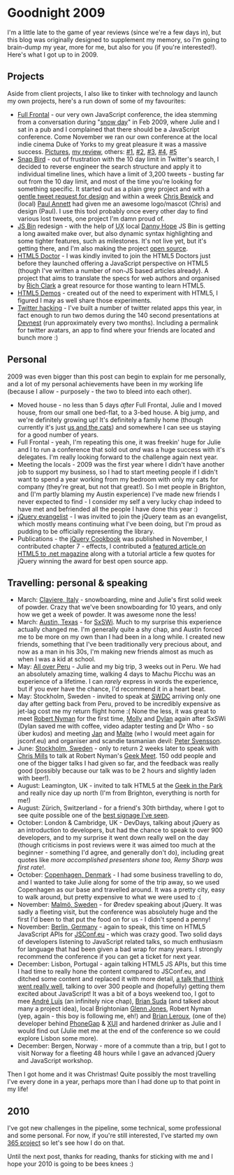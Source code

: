 # Goodnight 2009

I'm a little late to the game of year reviews (since we're a few days in), but this blog was originally designed to supplement my memory, so I'm going to brain-dump my year, more for me, but also for you (if you're interested!).  Here's what I got up to in 2009.

<!--more-->
## Projects

Aside from client projects, I also like to tinker with technology and launch my own projects, here's a run down of some of my favourites:

- [Full Frontal](http://2009.full-frontal.org) - our very own JavaScript conference, the idea stemming from a conversation during "[snow day](http://www.flickr.com/photos/remysharp/sets/72157613262265564/)" in Feb 2009, where Julie and I sat in a pub and I complained that there should be a JavaScript conference.  Come November we ran our own conference at the local indie cinema Duke of Yorks to my great pleasure it was a massive success. [Pictures](http://www.flickr.com/photos/remysharp/sets/72157622854415414/), [my review](http://remysharp.com/2009/11/26/full-frontal-javascript-2009/), others: [#1](http://domscripting.com/blog/display/123), [#2](http://developer.yahoo.net/blog/archives/2009/11/full_frontal.html), [#3](http://unclescript.blogspot.com/2009/12/full-brighton.html), [#4](http://chrismahon.com/blog/2009/11/full-frontal-2009/), [#5](http://chrisbewick.com/blog/events/full-frontal-2009-back-to-brighton/)
- [Snap Bird](http://snapbird.org) - out of frustration with the 10 day limit in Twitter's search, I decided to reverse engineer the search structure and apply it to individual timeline lines, which have a limit of 3,200 tweets - busting far out from the 10 day limit, and most of the time you're looking for something specific. It started out as a plain grey project and with a [gentle tweet request for design](http://twitter.com/rem/status/4691561713) and within a week [Chris Bewick](http://twitter.com/stompfrog) and (local) [Paul Annett](http://twitter.com/nicepaul) had given me an awesome logo/mascot (Chris) and design (Paul). I use this tool probably once every other day to find various lost tweets, one project I'm damn proud of.
- [JS Bin](http://jsbin.com) redesign - with the help of <abbr title="user experience designer">UX</abbr> local [Danny Hope](http://twitter.com/yandle) JS Bin is getting a long awaited make over, but also dynamic syntax highlighting and some tighter features, such as milestones.  It's not live yet, but it's getting there, and I'm also making the project [open source](http://github.com/remy/jsbin).
- [HTML5 Doctor](http://html5doctor.com) - I was kindly invited to join the HTML5 Doctors just before they launched offering a JavaScript perspective on HTML5 (though I've written a number of non-JS based articles already). A project that aims to translate the specs for web authors and organised by [Rich Clark](http://richclarkdesign.com/) a great resource for those wanting to learn HTML5.
- [HTML5 Demos](http://html5demos.com) - created out of the need to experiment with HTML5, I figured I may as well share those experiments.
- [Twitter hacking](http://remysharp.com/twitter) - I've built a number of twitter related apps this year, in fact enough to run two demos during the 140 second presentations at [Devnest](http://twitterdevelopernest.com/) (run approximately every two months). Including a permalink for twitter avatars, an app to find where your friends are located and bunch more :)

## Personal

2009 was even bigger than this post can begin to explain for me personally, and a lot of my personal achievements have been in my working life (because I allow - purposely - the two to bleed into each other).

- Moved house - no less than 5 days *after* Full Frontal, Julie and I moved house, from our small one bed-flat, to a 3-bed house. A big jump, and we're definitely growing up! It's definitely a family home (though currently it's just [us and the cats](http://www.flickr.com/photos/remysharp/tags/cats/)) and somewhere I can see us staying for a good number of years.
- Full Frontal - yeah, I'm repeating this one, it was freekin' huge for Julie and I to run a conference that sold out *and* was a huge success with it's delegates. I'm really looking forward to the challenge again next year.
- Meeting the locals - 2009 was the first year where I didn't have another job to support my business, so I had to start meeting people if I didn't want to spend a year working from my bedroom with only my cats for company (they're great, but not that great!). So I met people in Brighton, and (I'm partly blaming my Austin experience) I've made new friends I never expected to find - I consider my self a very lucky chap indeed to have met and befriended all the people I have done this year :)
- [jQuery evangelist](http://docs.jquery.com/About#Evangelism_Team) - I was invited to join the jQuery team as an evangelist, which mostly means continuing what I've been doing, but I'm proud as pudding to be officially representing the library.
- Publications - the [jQuery Cookbook](http://oreilly.com/catalog/9780596159788 "jQuery Cookbook") was published in November, I contributed chapter 7 - effects, I contributed a [featured article on HTML5 to .net magazine](http://www.netmag.co.uk/zine/latest-issue/issue-195) along with a tutorial article a few quotes for jQuery winning the award for best open source app. 

## Travelling: personal & speaking

- March: [Claviere, Italy](http://www.flickr.com/photos/remysharp/sets/72157616256504958/) - snowboarding, mine and Julie's first solid week of powder. Crazy that we've been snowboarding for 10 years, and only how we get a week of powder. It was awesome none the less!
- March: [Austin, Texas](http://www.flickr.com/photos/remysharp/sets/72157616166315155/) - for [SxSWi](http://sxsw.com/interactive "SXSW.com"). Much to my surprise this experience actually changed me. I'm generally quite a shy chap, and Austin forced me to be more on my own than I had been in a long while. I created new friends, something that I've been traditionally very precious about, and now as a man in his 30s, I'm making new friends almost as much as when I was a kid at school.
- May: [All over Peru](http://www.flickr.com/photos/remysharp/sets/72157618904068998/) - Julie and my big trip, 3 weeks out in Peru. We had an absolutely amazing time, walking 4 days to Machu Picchu was an experience of a lifetime. I can *rarely* express in words the experience, but if you ever have the chance, I'd recommend it in a heart beat.
- May: Stockholm, Sweden - invited to speak at [<abbr title="Scandinavian web developer conference">SWDC</abbr>](http://swdc2009.com/) arriving only one day after getting back from Peru, proved to be incredibly expensive as jet-lag cost me my return flight home :( None the less, it was great to meet [Robert Nyman](http://www.robertnyman.com/ "Robert's talk") for the first time, [Molly](http://molly.com/ "molly.com") and [Dylan](http://dylanschiemann.com) again after SxSWi (Dylan saved me with coffee, video adapter testing and Dr Who - so über kudos) and meeting [Jan](http://jan.prima.de/) and [Malte](http://www.nonblocking.io/) (who I would meet again for jsconf.eu) and organiser and scandie tasmanian devil: [Peter Svensson](http://unclescript.blogspot.com/).
- June: [Stockholm, Sweden](http://www.flickr.com/photos/remysharp/sets/72157619348053685/) - only to return 2 weeks later to speak with [Chris Mills](http://dev.opera.com/author/974138) to talk at Robert Nyman's [Geek Meet](http://robertnyman.com/2009/05/04/geek-meet-charity-june-4th-2009-chris-mills-and-remy-sharp-speaking/). 150 odd people and one of the bigger talks I had given so far, and the feedback was really good (possibly because our talk was to be 2 hours and slightly laden with beer!).
- August: Leamington, UK - invited to talk HTML5 at the [Geek in the Park](http://2009.geekinthepark.co.uk/) and really nice day up north (I'm from Brighton, everything is north for me!)
- August: Zürich, Switzerland - for a friend's 30th birthday, where I got to see quite possible one of the [best signage I've seen](http://www.flickr.com/photos/remysharp/3870647730/).
- October: London & Cambridge, UK - DevDays, talking about jQuery as an introduction to developers, but had the chance to speak to over 900 developers, and to my surprise it went down really well on the day (though criticisms in post reviews were it was aimed too much at the beginner - something I'd agree, and generally don't do), including great quotes like *more accomplished presenters shone too, Remy Sharp was first rate*!.
- October: [Copenhagen, Denmark](http://www.flickr.com/photos/remysharp/sets/72157622676095331/) - I had some business travelling to do, and I wanted to take Julie along for some of the trip away, so we used Copenhagen as our base and travelled around. It was a pretty city, easy to walk around, but pretty expensive to what we were used to :(
- November: [Malmö, Sweden](http://www.flickr.com/photos/remysharp/sets/72157622676095331/) - for Øredev speaking about jQuery. It was sadly a fleeting visit, but the conference was absolutely huge and the first I'd been to that put the food on for us - I didn't spend a penny!
- November: [Berlin, Germany](http://www.flickr.com/photos/remysharp/sets/72157622676095331/) - again to speak, this time on HTML5 JavaScript APIs for [JSConf.eu](http://jsconf.eu/ "JSConf.eu - The JavaScript Conference") - which was crazy good. Two solid days of developers listening to JavaScript related talks, so much enthusiasm for language that had been given a bad wrap for many years. I strongly recommend the conference if you can get a ticket for next year.
- December: Lisbon, Portugal - again talking HTML5 JS APIs, but this time I had time to really hone the content compared to JSConf.eu, and ditched some content and replaced it with more detail, [a talk that I think went really well](http://codebits.eu/intra/s/session/60), talking to over 300 people and (hopefully) getting them excited about JavaScript!  It was a bit of a boys weekend too, I got to mee [André Luï­s](http://twitter.com/andr3) (an infinitely nice chap), [Brian Suda](http://suda.co.uk/) (and talked about many a project idea), local Brightonian [Glenn Jones](http://www.glennjones.net/Home/), Robert Nyman (yep, again - this boy is following me, eh!) and [Brian Leroux](http://twitter.com/brianleroux), (one of the) developer behind [PhoneGap](http://phonegap.com/) & [XUI](http://xuijs.com/) and hardened drinker as Julie and I would find out (Julie met me at the end of the conference so we could explore Lisbon some more).
- December: Bergen, Norway - more of a commute than a trip, but I got to visit Norway for a fleeting 48 hours while I gave an advanced jQuery and JavaScript workshop.

Then I got home and it was Christmas! Quite possibly the most travelling I've every done in a year, perhaps more than I had done up to that point in my life!

## 2010

I've got new challenges in the pipeline, some technical, some professional and some personal.  For now, if you're still interested, I've started my own [365 project](http://www.flickr.com/photos/remysharp/sets/72157623114973634/) so let's see how I do on that.  

Until the next post, thanks for reading, thanks for sticking with me and I hope your 2010 is going to be bees knees :)